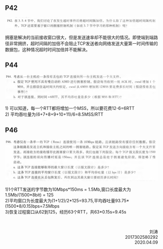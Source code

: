 ## P42
![](pic/1-1.png)</br>
<p>
拥塞是解决的当前接收窗口很大，但是发送速率却不能很大的情况。即使端到端路径非常拥挤，超时间隔的加倍不会阻止TCP发送者向网络发送大量第一时间传输的数据包，这种情况超时时间加倍并不能解决。
</p>

## P44
![](pic/1-2.png)
<p>
1) 可以知道，每一个RTT都将增加一个MSS，所以要花费12-6=6RTT</br>
2) 平均吞吐量为(6+7+8+9+10+11)/6=8.5MSS/RTT</br>
</p>

## P46
![](pic/1-3.png)
<p>
1)1个RTT发送的字节数为10Mbps*150ms = 1.5Mb,窗口长度最大为1.5Mb/(1500*8bit) = 125</br>
2)平均窗口为长度最大为(1+1/2)/2*125=93.75,平均吞吐量93.75*(1500*8/0.15)bps=7.5Mbps</br>
3)恢复过程窗口从62到125，经历63个RTT，共63*0.15s=9.45s
</p>
</br>

 <p align="right">刘涛<br/>2017302580292<br/>2020.04.09</p>